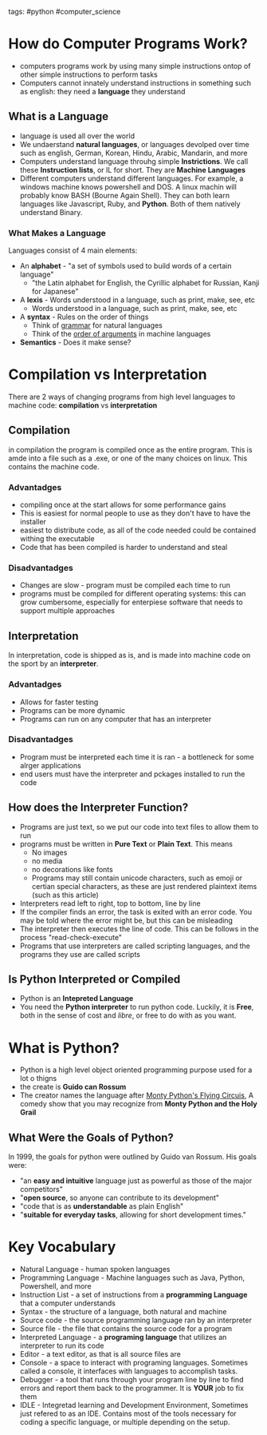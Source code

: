 tags:
#python
#computer_science


# How do Computer Programs Work?
- computers programs work by using many simple instructions ontop of other simple instructions to perform tasks
- Computers cannot innately understand instructions in something such as english: they need a **language** they understand

## What is a Language
- language is used all over the world
- We undaerstand **natural languages**, or languages devolped over time such as english, German, Korean, Hindu, Arabic, Mandarin, and more
- Computers understand language throuhg simple **Instrictions**. We call these **Instruction lists**, or IL for short. They are **Machine Languages**
- Different computers understand different languages. For example, a windows machine knows powershell and DOS. A linux machin will probably know BASH (Bourne Again Shell). They can both learn languages like Javascript, Ruby, and **Python**. Both of them natively understand Binary.
### What Makes a Language
Languages consist of 4 main elements:
- An **alphabet** - "a set of symbols used to build words of a certain language" 
	- "the Latin alphabet for English, the Cyrillic alphabet for Russian, Kanji for Japanese"
- A **lexis** - Words understood in a language, such as print, make, see, etc
	- Words understood in a language, such as print, make, see, etc
- A **syntax** - Rules on the order of things
	- Think of <u>grammar</u> for natural languages
	- Think of the <u>order of arguments</u> in machine languages
- **Semantics** - Does it make sense?
# Compilation vs Interpretation
There are 2 ways of changing programs from high level languages to machine code: **compilation** vs **interpretation**
## Compilation
in compilation the program is compiled once as the entire program. This is amde into a file such as a .exe, or one of the many choices on linux. This contains the machine code.
### Advantadges
- compiling once at the start allows for some performance gains
- This is easiest for normal people to use as they don't have to have the installer
- easiest to distribute code, as all of the code needed could be contained withing the executable
- Code that has been compiled is harder to understand and steal
### Disadvantadges
- Changes are slow - program must be compiled each time to run
- programs must be compiled for different operating systems: this can grow cumbersome, especially for enterpiese software that needs to support multiple approaches
## Interpretation
In interpretation, code is shipped as is, and is made into machine code on the sport by an **interpreter**.
### Advantadges
- Allows for faster testing
- Programs can be more dynamic
- Programs can run on any computer that has an interpreter
### Disadvantadges
- Program must be interpreted each time it is ran - a bottleneck for some alrger applications
- end users must have the interpreter and pckages installed to run the code
## How does the Interpreter Function?
- Programs are just text, so we put our code into text files to allow them to run
- programs must be written in **Pure Text** or **Plain Text**. This means
	- No images
	- no media
	- no decorations like fonts
	- Programs may still contain unicode characters, such as emoji or certian special characters, as these are just rendered plaintext items (such as this article)
- Interpreters read left to right, top to bottom, line by line
- If the compiler finds an error, the task is exited with an error code. You may be told where the error might be, but this can be misleading
- The interpreter then executes the line of code. This can be follows in the process "read-check-execute"
- Programs that use interpreters are called scripting languages, and the programs they use are called scripts
## Is Python Interpreted or Compiled
- Python is an **Intepreted Language**
- You need the **Python interpreter** to run python code. Luckily, it is **Free**, both in the sense of cost and *libre*, or free to do with as you want.
# What is Python?
- Python is a high level object oriented programming purpose used for a lot o thigns
- the create is **Guido can Rossum**
- The creator names the language after [Monty Python's Flying Circuis](https://en.wikipedia.org/wiki/Monty_Python%27s_Flying_Circus), A comedy show that you may recognize from **Monty Python and the Holy Grail**
## What Were the Goals of Python?
In 1999, the goals for python were outlined by Guido van Rossum. His goals were:
- "an **easy and intuitive** language just as powerful as those of the major competitors"
- "**open source**, so anyone can contribute to its development"
- "code that is as **understandable** as plain English"
- "**suitable for everyday tasks**, allowing for short development times."



# Key Vocabulary
- Natural Language - human spoken languages
- Programming Language - Machine languages such as Java, Python, Powershell, and more
- Instruction List - a set of instructions from a **programming Language** that a computer understands
- Syntax - the structure of a language, both natural and machine
- Source code - the source programming language ran by an interpreter
- Source file - the file that contains the source code for a program
- Interpreted Language - a **programing language** that utilizes an interpreter to run its code
- Editor - a text editor, as that is all source files are
- Console - a space to interact with programing languages. Sometimes called a console, it interfaces with languages to accomplish tasks.
- Debugger - a tool that runs through your program line by line to find errors and report them back to the programmer. It is **YOUR** job to fix them
- IDLE - Integretad learning and Development Environment, Sometimes just refered to as an IDE. Contains most of the tools necessary for coding a specific language, or multiple depending on the setup.
